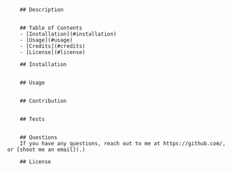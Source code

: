 #  
        
        ## Description
         
        
        ## Table of Contents
        - [Installation](#installation)
        - [Usage](#usage)
        - [Credits](#credits)
        - [License](#license)
        
        ## Installation
        
        
        ## Usage
        

        ## Contribution
        

        ## Tests
        

        ## Questions
        If you have any questions, reach out to me at https://github.com/, or [shoot me an email](.)
        
        ## License
         